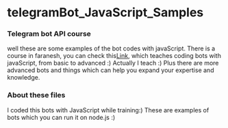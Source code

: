 # telegramBot_JavaScript_Samples

### Telegram bot API course
well these are some examples of the bot codes with javaScript.
There is a course in faranesh, you can check this<a href="https://faranesh.com/programming/19231-build-telegram-bot-with-javascript-from-basic-to-advanced" target="_blank">Link</a>,
which teaches coding bots with javaScript, from basic to advanced :)
Actually I teach :)
Plus there are more advanced bots and things which can help you expand your expertise and knowledge.


### About these files
I coded this bots with JavaScript while training:)
These are examples of bots which you can run it on node.js :)

